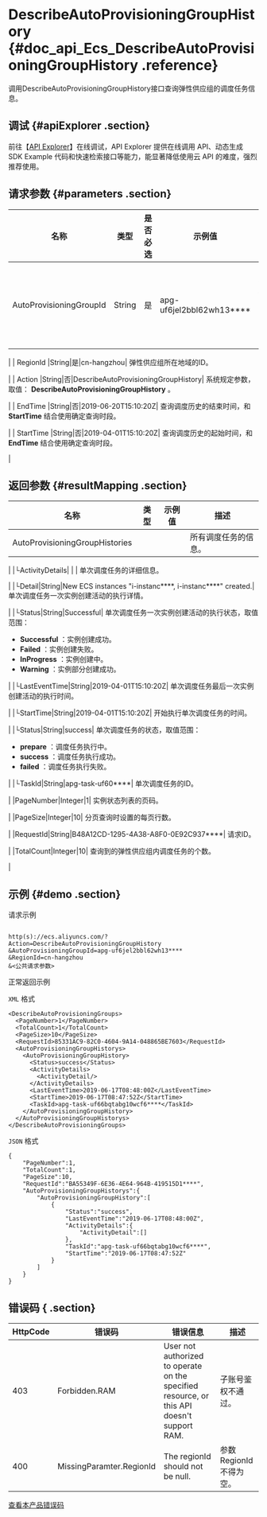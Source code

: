 # DescribeAutoProvisioningGroupHistory {#doc_api_Ecs_DescribeAutoProvisioningGroupHistory .reference}

调用DescribeAutoProvisioningGroupHistory接口查询弹性供应组的调度任务信息。

## 调试 {#apiExplorer .section}

前往【[API Explorer](https://api.aliyun.com/#product=Ecs&api=DescribeAutoProvisioningGroupHistory)】在线调试，API Explorer 提供在线调用 API、动态生成 SDK Example 代码和快速检索接口等能力，能显著降低使用云 API 的难度，强烈推荐使用。

## 请求参数 {#parameters .section}

|名称|类型|是否必选|示例值|描述|
|--|--|----|---|--|
| AutoProvisioningGroupId |String|是|apg-uf6jel2bbl62wh13\*\*\*\*| 弹性供应组的ID。

 |
| RegionId |String|是|cn-hangzhou| 弹性供应组所在地域的ID。

 |
| Action |String|否|DescribeAutoProvisioningGroupHistory| 系统规定参数，取值： **DescribeAutoProvisioningGroupHistory** 。

 |
| EndTime |String|否|2019-06-20T15:10:20Z| 查询调度历史的结束时间，和 **StartTime** 结合使用确定查询时段。

 |
| StartTime |String|否|2019-04-01T15:10:20Z| 查询调度历史的起始时间，和 **EndTime** 结合使用确定查询时段。

 |

## 返回参数 {#resultMapping .section}

|名称|类型|示例值|描述|
|--|--|---|--|
|AutoProvisioningGroupHistories| | | 所有调度任务的信息。

 |
|└ActivityDetails| | | 单次调度任务的详细信息。

 |
|└Detail|String|New ECS instances "i-instanc\*\*\*\*, i-instanc\*\*\*\*" created.| 单次调度任务一次实例创建活动的执行详情。

 |
|└Status|String|Successful| 单次调度任务一次实例创建活动的执行状态，取值范围：

 -    **Successful** ：实例创建成功。
-    **Failed** ：实例创建失败。
-    **InProgress** ：实例创建中。
-    **Warning** ：实例部分创建成功。

 |
|└LastEventTime|String|2019-04-01T15:10:20Z| 单次调度任务最后一次实例创建活动的执行时间。

 |
|└StartTime|String|2019-04-01T15:10:20Z| 开始执行单次调度任务的时间。

 |
|└Status|String|success| 单次调度任务的状态，取值范围：

 -    **prepare** ：调度任务执行中。
-    **success** ：调度任务执行成功。
-    **failed** ：调度任务执行失败。

 |
|└TaskId|String|apg-task-uf60\*\*\*\*| 单次调度任务的ID。

 |
|PageNumber|Integer|1| 实例状态列表的页码。

 |
|PageSize|Integer|10| 分页查询时设置的每页行数。

 |
|RequestId|String|B48A12CD-1295-4A38-A8F0-0E92C937\*\*\*\*| 请求ID。

 |
|TotalCount|Integer|10| 查询到的弹性供应组内调度任务的个数。

 |

## 示例 {#demo .section}

请求示例

``` {#request_demo}

http(s)://ecs.aliyuncs.com/?Action=DescribeAutoProvisioningGroupHistory
&AutoProvisioningGroupId=apg-uf6jel2bbl62wh13****
&RegionId=cn-hangzhou
&<公共请求参数>

```

正常返回示例

 `XML` 格式

``` {#xml_return_success_demo}
<DescribeAutoProvisioningGroups>
  <PageNumber>1</PageNumber>
  <TotalCount>1</TotalCount>
  <PageSize>10</PageSize>
  <RequestId>85331AC9-82C0-4604-9A14-048865BE7603</RequestId>
  <AutoProvisioningGroupHistorys>
    <AutoProvisioningGroupHistory>
      <Status>success</Status>
      <ActivityDetails>
        <ActivityDetail/>
      </ActivityDetails>
      <LastEventTime>2019-06-17T08:48:00Z</LastEventTime>
      <StartTime>2019-06-17T08:47:52Z</StartTime>
      <TaskId>apg-task-uf66bqtabg10wcf6****</TaskId>
    </AutoProvisioningGroupHistory>
  </AutoProvisioningGroupHistorys>
</DescribeAutoProvisioningGroups>

```

 `JSON` 格式

``` {#json_return_success_demo}
{
	"PageNumber":1,
	"TotalCount":1,
	"PageSize":10,
	"RequestId":"BA55349F-6E36-4E64-964B-419515D1****",
	"AutoProvisioningGroupHistorys":{
		"AutoProvisioningGroupHistory":[
			{
				"Status":"success",
				"LastEventTime":"2019-06-17T08:48:00Z",
				"ActivityDetails":{
					"ActivityDetail":[]
				},
				"TaskId":"apg-task-uf66bqtabg10wcf6****",
				"StartTime":"2019-06-17T08:47:52Z"
			}
		]
	}
}
```

## 错误码 { .section}

|HttpCode|错误码|错误信息|描述|
|--------|---|----|--|
|403|Forbidden.RAM|User not authorized to operate on the specified resource, or this API doesn't support RAM.|子账号鉴权不通过。|
|400|MissingParamter.RegionId|The regionId should not be null.|参数 RegionId 不得为空。|

 [查看本产品错误码](https://error-center.aliyun.com/status/product/Ecs) 

